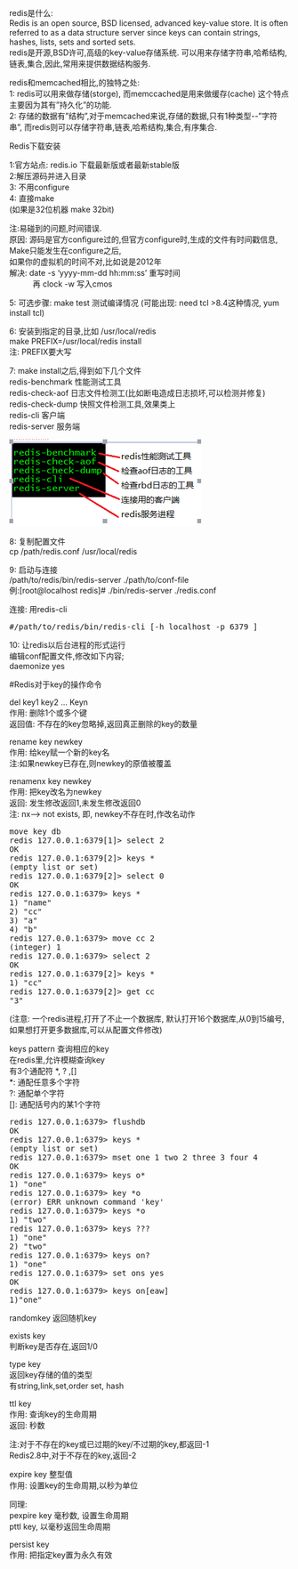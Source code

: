 redis是什么:  
Redis is an open source, BSD licensed, advanced key-value store. It is often referred to as a data structure server since keys can contain strings, hashes, lists, sets and sorted sets.  
redis是开源,BSD许可,高级的key-value存储系统. 
可以用来存储字符串,哈希结构,链表,集合,因此,常用来提供数据结构服务. 

redis和memcached相比,的独特之处:  
1: redis可以用来做存储(storge), 而memccached是用来做缓存(cache)
  这个特点主要因为其有”持久化”的功能.  
2: 存储的数据有”结构”,对于memcached来说,存储的数据,只有1种类型--”字符串”,
  而redis则可以存储字符串,链表,哈希结构,集合,有序集合.  


Redis下载安装  
 
1:官方站点: redis.io 下载最新版或者最新stable版  
2:解压源码并进入目录  
3: 不用configure  
4: 直接make   
(如果是32位机器 make 32bit)   

注:易碰到的问题,时间错误.  
原因: 源码是官方configure过的,但官方configure时,生成的文件有时间戳信息,  
Make只能发生在configure之后,  
如果你的虚拟机的时间不对,比如说是2012年  
解决: date -s ‘yyyy-mm-dd hh:mm:ss’   重写时间  
　　　再 clock -w  写入cmos

5: 可选步骤: make test  测试编译情况
(可能出现: need tcl  >8.4这种情况, yum install tcl)

6: 安装到指定的目录,比如 /usr/local/redis  
make  PREFIX=/usr/local/redis install  
注: PREFIX要大写  

7: make install之后,得到如下几个文件  
redis-benchmark  性能测试工具  
redis-check-aof  日志文件检测工(比如断电造成日志损坏,可以检测并修复)  
redis-check-dump  快照文件检测工具,效果类上  
redis-cli  客户端  
redis-server 服务端  

![](./image/img01.png)

8: 复制配置文件  
cp /path/redis.conf /usr/local/redis  


9: 启动与连接  
/path/to/redis/bin/redis-server  ./path/to/conf-file  
例:[root@localhost redis]# ./bin/redis-server ./redis.conf   

连接: 用redis-cli  
<pre>
#/path/to/redis/bin/redis-cli [-h localhost -p 6379 ]  
</pre>

10: 让redis以后台进程的形式运行   
编辑conf配置文件,修改如下内容;  
daemonize yes  



#Redis对于key的操作命令  

del key1 key2 ... Keyn    
作用: 删除1个或多个键  
返回值: 不存在的key忽略掉,返回真正删除的key的数量   

rename key newkey  
作用: 给key赋一个新的key名  
注:如果newkey已存在,则newkey的原值被覆盖  

renamenx key newkey     
作用: 把key改名为newkey  
返回: 发生修改返回1,未发生修改返回0  
注: nx--> not exists, 即, newkey不存在时,作改名动作  

<pre>
move key db  
redis 127.0.0.1:6379[1]> select 2  
OK  
redis 127.0.0.1:6379[2]> keys *
(empty list or set)
redis 127.0.0.1:6379[2]> select 0
OK
redis 127.0.0.1:6379> keys *
1) "name"
2) "cc"
3) "a"
4) "b"
redis 127.0.0.1:6379> move cc 2
(integer) 1
redis 127.0.0.1:6379> select 2
OK
redis 127.0.0.1:6379[2]> keys *
1) "cc"
redis 127.0.0.1:6379[2]> get cc
"3"
</pre>

(注意: 一个redis进程,打开了不止一个数据库, 默认打开16个数据库,从0到15编号,
如果想打开更多数据库,可以从配置文件修改)


keys pattern 查询相应的key  
在redis里,允许模糊查询key  
有3个通配符 *, ? ,[]  
*: 通配任意多个字符  
?: 通配单个字符  
[]: 通配括号内的某1个字符   
<pre>
redis 127.0.0.1:6379> flushdb  
OK  
redis 127.0.0.1:6379> keys *
(empty list or set)
redis 127.0.0.1:6379> mset one 1 two 2 three 3 four 4
OK
redis 127.0.0.1:6379> keys o*
1) "one"
redis 127.0.0.1:6379> key *o
(error) ERR unknown command 'key'
redis 127.0.0.1:6379> keys *o
1) "two"
redis 127.0.0.1:6379> keys ???
1) "one"
2) "two"
redis 127.0.0.1:6379> keys on?
1) "one"
redis 127.0.0.1:6379> set ons yes
OK
redis 127.0.0.1:6379> keys on[eaw]
1)"one"
</pre>

randomkey 返回随机key  

exists key  
判断key是否存在,返回1/0  

type key  
返回key存储的值的类型  
有string,link,set,order set, hash   

ttl key   
作用: 查询key的生命周期  
返回: 秒数  

注:对于不存在的key或已过期的key/不过期的key,都返回-1  
Redis2.8中,对于不存在的key,返回-2  

expire key 整型值  
作用: 设置key的生命周期,以秒为单位  

同理:   
pexpire key 毫秒数, 设置生命周期  
pttl  key, 以毫秒返回生命周期  

persist key  
作用: 把指定key置为永久有效  

